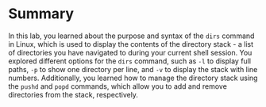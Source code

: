 # Summary

In this lab, you learned about the purpose and syntax of the `dirs` command in Linux, which is used to display the contents of the directory stack - a list of directories you have navigated to during your current shell session. You explored different options for the `dirs` command, such as `-l` to display full paths, `-p` to show one directory per line, and `-v` to display the stack with line numbers. Additionally, you learned how to manage the directory stack using the `pushd` and `popd` commands, which allow you to add and remove directories from the stack, respectively.
